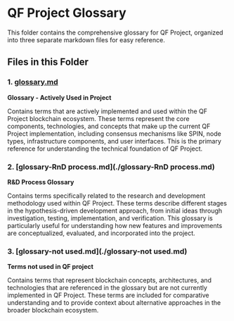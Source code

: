 # QF Project Glossary

This folder contains the comprehensive glossary for QF Project, organized into three separate markdown files for easy reference.

## Files in this Folder

### 1. [glossary.md](./glossary.md)
**Glossary - Actively Used in Project**

Contains terms that are actively implemented and used within the QF Project blockchain ecosystem. These terms represent the core components, technologies, and concepts that make up the current QF Project implementation, including consensus mechanisms like SPIN, node types, infrastructure components, and user interfaces. This is the primary reference for understanding the technical foundation of QF Project.

### 2. [glossary-RnD process.md](./glossary-RnD process.md)
**R&D Process Glossary**

Contains terms specifically related to the research and development methodology used within QF Project. These terms describe different stages in the hypothesis-driven development approach, from initial ideas through investigation, testing, implementation, and verification. This glossary is particularly useful for understanding how new features and improvements are conceptualized, evaluated, and incorporated into the project.

### 3. [glossary-not used.md](./glossary-not used.md)
**Terms not used in QF project**

Contains terms that represent blockchain concepts, architectures, and technologies that are referenced in the glossary but are not currently implemented in QF Project. These terms are included for comparative understanding and to provide context about alternative approaches in the broader blockchain ecosystem.